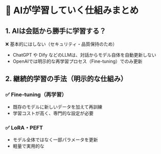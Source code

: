 # 🤖 AIが学習していく仕組みまとめ

## 1. AIは会話から勝手に学習する？
❌ 基本的にはしない（セキュリティ・品質保持のため）

- ChatGPT や Dify などのLLMは、対話からモデル自体を自動更新しない
- OpenAIでは明示的な再学習プロセス（Fine-tuning）でのみ更新

## 2. 継続的学習の手法（明示的な仕組み）

### ✅ Fine-tuning（再学習）
- 既存のモデルに新しいデータを加えて再訓練
- 学習コストが高く、専門的な設定が必要

### ✅ LoRA・PEFT
- モデル全体ではなく一部パラメータを更新
- 軽量で実用的な
